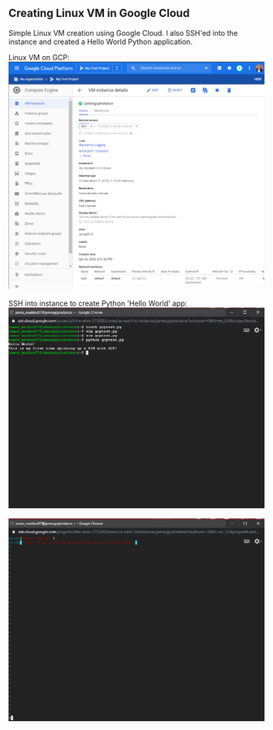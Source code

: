 ## Creating Linux VM in Google Cloud

Simple Linux VM creation using Google Cloud. I also SSH'ed into the instance and created a Hello World Python application.

Linux VM on GCP:  
![](img/gcp3.PNG)  
<br />
SSH into instance to create Python 'Hello World' app:  
![](img/gcp2.PNG)  
<br />
![](img/gcp1.PNG)  
